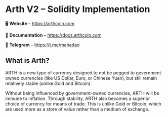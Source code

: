 # Arth V2 – Solidity Implementation

<p align="center">

🖥 **Website** – https://arthcoin.com

📖 **Documentation** – https://docs.arthcoin.com

📲 **Telegram** – https://t.me/mahadao
</p>

## What is Arth?

ARTH is a new type of currency designed to not be pegged to government-owned currencies (like US Dollar, Euro, or Chinese Yuan), but still remain relatively stable (unlike Gold and Bitcoin).

Without being influenced by government-owned currencies, ARTH will be immune to inflation. Through stability, ARTH also becomes a superior choice of currency for means of trade. This is unlike Gold or Bitcoin, which are used more as a store of value rather than a medium of exchange.

